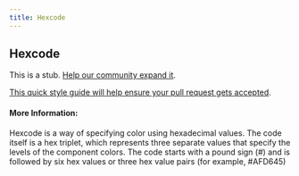 ```yaml
---
title: Hexcode
---
```

## Hexcode

This is a stub. <a href='https://github.com/freecodecamp/guides/tree/master/src/pages/computer-science/hexcode/index.md' target='_blank' rel='nofollow'>Help our community expand it</a>.

<a href='https://github.com/freecodecamp/guides/blob/master/README.md' target='_blank' rel='nofollow'>This quick style guide will help ensure your pull request gets accepted</a>.

<!-- The article goes here, in GitHub-flavored Markdown. Feel free to add YouTube videos, images, and CodePen/JSBin embeds  -->

#### More Information:
<!-- Please add any articles you think might be helpful to read before writing the article -->

Hexcode is a way of specifying color using hexadecimal values. The code itself is a hex triplet, which represents three separate values that specify the levels of the component colors. The code starts with a pound sign (#) and is followed by six hex values or three hex value pairs (for example, #AFD645)
